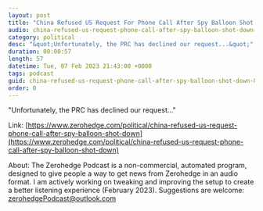 ```yaml
---
layout: post
title: "China Refused US Request For Phone Call After Spy Balloon Shot Down"
audio: china-refused-us-request-phone-call-after-spy-balloon-shot-down-0
category: political
desc: "&quot;Unfortunately, the PRC has declined our request...&quot;"
duration: 00:00:57
length: 57
datetime: Tue, 07 Feb 2023 21:43:00 +0000
tags: podcast
guid: china-refused-us-request-phone-call-after-spy-balloon-shot-down-0
order: 0
---
```

&quot;Unfortunately, the PRC has declined our request...&quot;

Link: [https://www.zerohedge.com/political/china-refused-us-request-phone-call-after-spy-balloon-shot-down](https://www.zerohedge.com/political/china-refused-us-request-phone-call-after-spy-balloon-shot-down)

About: The Zerohedge Podcast is a non-commercial, automated program, designed to give people a way to get news from Zerohedge in an audio format.  I am actively working on tweaking and improving the setup to create a better listening experience (February 2023).  Suggestions are welcome: [zerohedgePodcast@outlook.com](mailto:zerohedgePodcast@outlook.com)